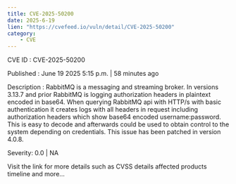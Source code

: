 ```yaml
---
title: CVE-2025-50200
date: 2025-6-19
lien: "https://cvefeed.io/vuln/detail/CVE-2025-50200"
category:
    - CVE
---
```


CVE ID : CVE-2025-50200

Published :  June 19
2025
5:15 p.m. | 58 minutes ago

Description : RabbitMQ is a messaging and streaming broker. In versions 3.13.7 and prior
RabbitMQ is logging authorization headers in plaintext encoded in base64. When querying RabbitMQ api with HTTP/s with basic authentication it creates logs with all headers in request
including authorization headers which show base64 encoded username:password. This is easy to decode and afterwards could be used to obtain control to the system depending on credentials. This issue has been patched in version 4.0.8.

Severity: 0.0 | NA

Visit the link for more details
such as CVSS details
affected products
timeline
and more...
